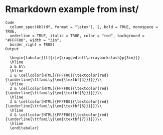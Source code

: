 # Rmarkdown example from inst/

    Code
      column_spec(kbl(df, format = "latex"), 2, bold = TRUE, monospace = TRUE,
      underline = TRUE, italic = TRUE, color = "red", background = "#FFFF00", width = "3in",
      border_right = TRUE)
    Output
      
      \begin{tabular}[t]{r|>{\raggedleft\arraybackslash}p{3in}|}
      \hline
      a & b\\
      \hline
      1 & \cellcolor[HTML]{FFFF00}{\textcolor{red}{\underline{\ttfamily{\em{\textbf{4}}}}}}\\
      \hline
      2 & \cellcolor[HTML]{FFFF00}{\textcolor{red}{\underline{\ttfamily{\em{\textbf{5}}}}}}\\
      \hline
      3 & \cellcolor[HTML]{FFFF00}{\textcolor{red}{\underline{\ttfamily{\em{\textbf{6}}}}}}\\
      \hline
      4 & \cellcolor[HTML]{FFFF00}{\textcolor{red}{\underline{\ttfamily{\em{\textbf{7}}}}}}\\
      \hline
      \end{tabular}

